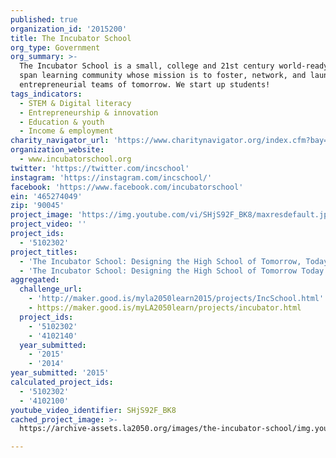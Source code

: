 ```yaml
---
published: true
organization_id: '2015200'
title: The Incubator School
org_type: Government
org_summary: >-
  The Incubator School is a small, college and 21st century world-ready 6-12
  span learning community whose mission is to foster, network, and launch the
  entrepreneurial teams of tomorrow. We start up students!
tags_indicators:
  - STEM & Digital literacy
  - Entrepreneurship & innovation
  - Education & youth
  - Income & employment
charity_navigator_url: 'https://www.charitynavigator.org/index.cfm?bay=search.profile&ein=465274049'
organization_website:
  - www.incubatorschool.org
twitter: 'https://twitter.com/incschool'
instagram: 'https://instagram.com/incschool/'
facebook: 'https://www.facebook.com/incubatorschool'
ein: '465274049'
zip: '90045'
project_image: 'https://img.youtube.com/vi/SHjS92F_BK8/maxresdefault.jpg'
project_video: ''
project_ids:
  - '5102302'
project_titles:
  - 'The Incubator School: Designing the High School of Tomorrow, Today'
  - 'The Incubator School: Designing the High School of Tomorrow Today'
aggregated:
  challenge_url:
    - 'http://maker.good.is/myla2050learn2015/projects/IncSchool.html'
    - https://maker.good.is/myLA2050learn/projects/incubator.html
  project_ids:
    - '5102302'
    - '4102140'
  year_submitted:
    - '2015'
    - '2014'
year_submitted: '2015'
calculated_project_ids:
  - '5102302'
  - '4102100'
youtube_video_identifier: SHjS92F_BK8
cached_project_image: >-
  https://archive-assets.la2050.org/images/the-incubator-school/img.youtube.com/vi/SHjS92F_BK8/maxresdefault.jpg

---
```

